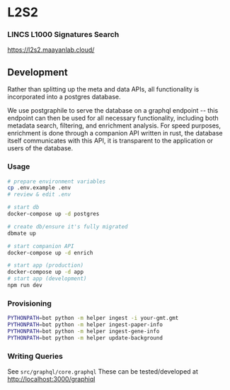 # L2S2
### LINCS L1000 Signatures Search

<https://l2s2.maayanlab.cloud/>

## Development
Rather than splitting up the meta and data APIs, all functionality is incorporated into a postgres database.

We use postgraphile to serve the database on a graphql endpoint -- this endpoint can then be used for all necessary functionality, including both metadata search, filtering, and enrichment analysis. For speed purposes, enrichment is done through a companion API written in rust, the database itself communicates with this API, it is transparent to the application or users of the database.

### Usage
```bash
# prepare environment variables
cp .env.example .env
# review & edit .env

# start db
docker-compose up -d postgres

# create db/ensure it's fully migrated
dbmate up

# start companion API
docker-compose up -d enrich

# start app (production)
docker-compose up -d app
# start app (development)
npm run dev
```

### Provisioning
```bash
PYTHONPATH=bot python -m helper ingest -i your-gmt.gmt
PYTHONPATH=bot python -m helper ingest-paper-info
PYTHONPATH=bot python -m helper ingest-gene-info
PYTHONPATH=bot python -m helper update-background
```

### Writing Queries
See `src/graphql/core.graphql`
These can be tested/developed at <http://localhost:3000/graphiql>
